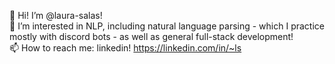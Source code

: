 👋 Hi! I’m @laura-salas! <br/>
👀 I’m interested in NLP, including natural language parsing - which I practice mostly with discord bots - as well as general full-stack development!<br/>
📫 How to reach me: linkedin! https://linkedin.com/in/~ls

<!---
laura-salas/laura-salas is a ✨ special ✨ repository because its `README.md` (this file) appears on your GitHub profile.
You can click the Preview link to take a look at your changes.
--->
